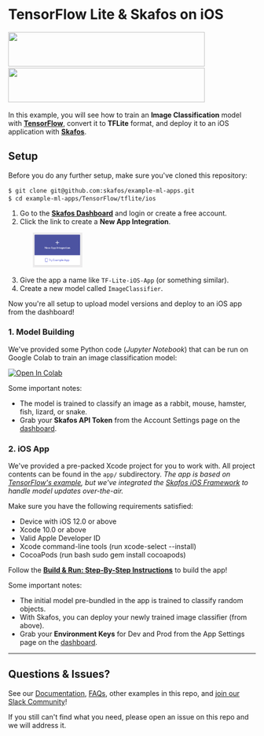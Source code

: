 # TensorFlow Lite & Skafos on iOS
<img src="https://4.bp.blogspot.com/-fmvGmp_whI8/WgtKIGtvHvI/AAAAAAAAEFM/IqS891VhVvUd_j73guSDUDS0YUYDAYgWACLcBGAs/s1600/image1.png" width="400" height="70"> <img src="https://skafos.ai/wp-content/uploads/2019/05/skafos_horizontal_on_white_beta@1x.svg" width="400" height="70">

In this example, you will see how to train an **Image Classification**
model with [**TensorFlow**](www.tensorflow.org), convert it to **TFLite** format, and deploy it to an
iOS application with [**Skafos**](https://dashboard.skafos.ai).

## Setup
Before you do any further setup, make sure you've cloned this repository:
```
$ git clone git@github.com:skafos/example-ml-apps.git
$ cd example-ml-apps/TensorFlow/tflite/ios
```


1. Go to the
[**Skafos Dashboard**](https://dashboard.skafos.ai) and login or create a free account.
2. Click the link to create a **New App Integration**.

<img src="../../../assets/new_app.png"
     width="20%"
     style="left: left; margin-left: 50px;" />

3. Give the app a name like `TF-Lite-iOS-App` (or something similar).
4. Create a new model called `ImageClassifier`.

Now you're all setup to upload model versions and deploy to an iOS app from the dashboard!

### 1. Model Building
We've provided some Python code (*Jupyter Notebook*) that can be run on Google Colab to train an image classification model:

[![Open In Colab](https://colab.research.google.com/assets/colab-badge.svg)](https://colab.research.google.com/github/skafos/example-ml-apps/blob/master/TensorFlow/tflite/ios/model-building/more_pets_tflite.ipynb)

Some important notes:
- The model is trained to classify an image as a rabbit, mouse, hamster, fish, lizard, or snake.
- Grab your **Skafos API Token** from the Account Settings page on the [dashboard](https://dashboard.skafos.ai).

### 2. iOS App
We've provided a pre-packed Xcode project for you to work with. All project contents can be found in the `app/` subdirectory. *The app is based on [TensorFlow's example](https://github.com/tensorflow/examples/tree/master/lite/examples/image_classification/ios), but we've integrated the [Skafos iOS Framework](https://github.com/skafos/ios) to handle model updates over-the-air.*

Make sure you have the following requirements satisfied:

- Device with iOS 12.0 or above
- Xcode 10.0 or above
- Valid Apple Developer ID
- Xcode command-line tools (run xcode-select --install)
- CocoaPods (run bash sudo gem install cocoapods)

Follow the [**Build & Run: Step-By-Step Instructions**](app/README.md#build--run-step-by-step-instructions) to build the app!

Some important notes:
- The initial model pre-bundled in the app is trained to classify random objects.
- With Skafos, you can deploy your newly trained image classifier (from above).
- Grab your **Environment Keys** for Dev and Prod from the App Settings page on the [dashboard](https://dashboard.skafos.ai).
-----

## Questions & Issues?
See our [Documentation](https://docs.skafos.ai), [FAQs](https://docs.skafos.ai/sections/faq.html), other examples in this repo, and [join our Slack Community](https://skafosai.slack.com/join/shared_invite/enQtNTAxMzEwOTk2NzA5LThjMmMyY2JkNTkwNDQ1YjgyYjFiY2MyMjRkMzYyM2E4MjUxNTJmYmQyODVhZWM2MjQwMjE5ZGM1Y2YwN2M5ODI)!

If you still can't find what you need, please open an issue on this repo and we will address it.
